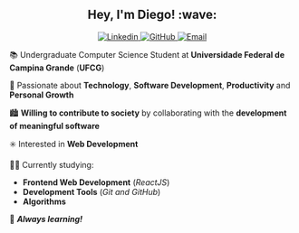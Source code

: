 <h2 align="center">
  Hey, I'm Diego! :wave:
</h2>

<p align="center">
  <a href="http://linkedin.com/in/diego-aquino">
    <img
      alt="Linkedin"
      src="https://img.shields.io/static/v1?label=&message=diego-aquino&color=2867B2&style=plastic-square&logo=linkedin"
    >
  </a>
  <a href="https://github.com/diego-aquino">
    <img
      alt="GitHub"
      src="https://img.shields.io/static/v1?label=&message=diego-aquino&color=24292e&style=plastic-square&logo=github"
    >
  </a>
  <a href="mailto:diegocruzdeaquino@gmail.com">
    <img alt="Email" src="https://img.shields.io/badge/-diegocruzdeaquino@gmail.com-d14836?style=plastic-square&logo=gmail&logoColor=white">
  </a>
</p>

:books: Undergraduate Computer Science Student at **Universidade Federal de Campina Grande** (**UFCG**)

:blue_heart: Passionate about **Technology**, **Software Development**, **Productivity** and **Personal Growth**

:cityscape: **Willing to contribute to society** by collaborating with the **development of meaningful software**

:eight_spoked_asterisk: Interested in **Web Development**

:man_technologist: Currently studying:
- **Frontend Web Development** (*ReactJS*)
- **Development Tools** (*Git and GitHub*)
- **Algorithms**

:rocket: ***Always learning!***
